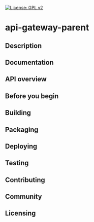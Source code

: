 [![License: GPL v2](https://img.shields.io/badge/License-GPL%20v2-blue.svg)](https://img.shields.io/badge/License-GPL%20v2-blue.svg)
# api-gateway-parent
## Description
## Documentation
## API overview
## Before you begin
## Building
## Packaging
## Deploying
## Testing
## Contributing
## Community
## Licensing
